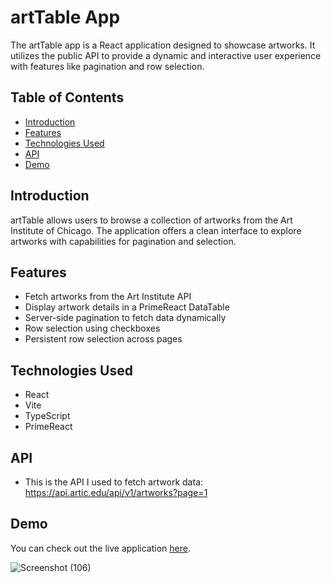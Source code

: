 # artTable App

The artTable app is a React application designed to showcase artworks. It utilizes the public API to provide a dynamic and interactive user experience with features like pagination and row selection.

## Table of Contents

- [Introduction](#introduction)
- [Features](#features)
- [Technologies Used](#technologies-used)
- [API](#api)
- [Demo](#demo)

## Introduction

artTable allows users to browse a collection of artworks from the Art Institute of Chicago. The application offers a clean interface to explore artworks with capabilities for pagination and selection.

## Features

- Fetch artworks from the Art Institute API
- Display artwork details in a PrimeReact DataTable
- Server-side pagination to fetch data dynamically
- Row selection using checkboxes
- Persistent row selection across pages

## Technologies Used

- React
- Vite
- TypeScript
- PrimeReact

## API

- This is the API I used to fetch artwork data: https://api.artic.edu/api/v1/artworks?page=1

## Demo

You can check out the live application [here](https://rajeev2004.github.io/ArtTable/).

![Screenshot (106)](https://github.com/user-attachments/assets/0551e669-425c-408c-b8f9-9e68d2c0cca9)


